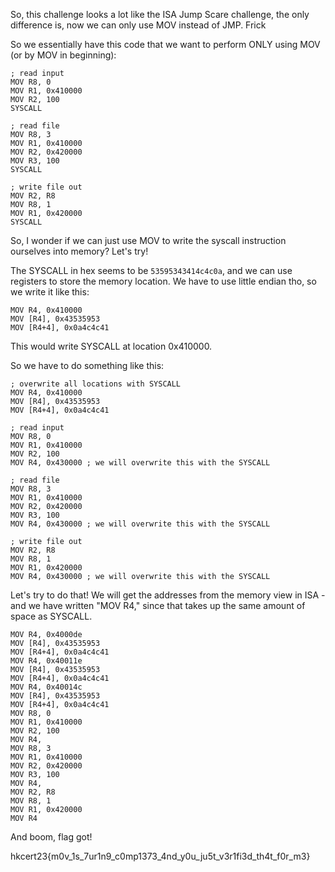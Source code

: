 So, this challenge looks a lot like the ISA Jump Scare challenge, the only difference is, now we can only use MOV instead of JMP. Frick

So we essentially have this code that we want to perform ONLY using MOV (or by MOV in beginning):

```
; read input
MOV R8, 0
MOV R1, 0x410000
MOV R2, 100
SYSCALL

; read file
MOV R8, 3
MOV R1, 0x410000
MOV R2, 0x420000
MOV R3, 100
SYSCALL

; write file out
MOV R2, R8
MOV R8, 1
MOV R1, 0x420000
SYSCALL
```

So, I wonder if we can just use MOV to write the syscall instruction ourselves into memory? Let's try!

The SYSCALL in hex seems to be `53595343414c4c0a`, and we can use registers to store the memory location. We have to use little endian tho, so we write it like this:

```
MOV R4, 0x410000
MOV [R4], 0x43535953
MOV [R4+4], 0x0a4c4c41
```

This would write SYSCALL at location 0x410000.

So we have to do something like this:


```
; overwrite all locations with SYSCALL
MOV R4, 0x410000
MOV [R4], 0x43535953
MOV [R4+4], 0x0a4c4c41

; read input
MOV R8, 0
MOV R1, 0x410000
MOV R2, 100
MOV R4, 0x430000 ; we will overwrite this with the SYSCALL

; read file
MOV R8, 3
MOV R1, 0x410000
MOV R2, 0x420000
MOV R3, 100
MOV R4, 0x430000 ; we will overwrite this with the SYSCALL

; write file out
MOV R2, R8
MOV R8, 1
MOV R1, 0x420000
MOV R4, 0x430000 ; we will overwrite this with the SYSCALL
```

Let's try to do that! We will get the addresses from the memory view in ISA - and we have written "MOV R4," since that takes up the same amount of space as SYSCALL.

```
MOV R4, 0x4000de
MOV [R4], 0x43535953
MOV [R4+4], 0x0a4c4c41
MOV R4, 0x40011e
MOV [R4], 0x43535953
MOV [R4+4], 0x0a4c4c41
MOV R4, 0x40014c
MOV [R4], 0x43535953
MOV [R4+4], 0x0a4c4c41
MOV R8, 0
MOV R1, 0x410000
MOV R2, 100
MOV R4,
MOV R8, 3
MOV R1, 0x410000
MOV R2, 0x420000
MOV R3, 100
MOV R4,
MOV R2, R8
MOV R8, 1
MOV R1, 0x420000
MOV R4
```

And boom, flag got!

hkcert23{m0v_1s_7ur1n9_c0mp1373_4nd_y0u_ju5t_v3r1fi3d_th4t_f0r_m3}